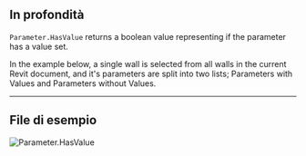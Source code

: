 ## In profondità
`Parameter.HasValue` returns a boolean value representing if the parameter has a value set.

In the example below, a single wall is selected from all walls in the current Revit document, and it's parameters are split into two lists; Parameters with Values and Parameters without Values.
___
## File di esempio

![Parameter.HasValue](./Revit.Elements.Parameter.HasValue_img.jpg)
